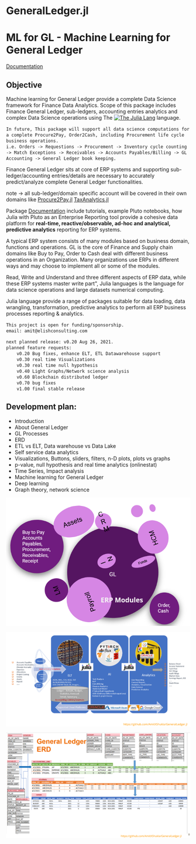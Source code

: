 # GeneralLedger.jl
# ML for GL - Machine Learning for General Ledger

[Documentation](https://amitxshukla.github.io/GeneralLedger.jl/)

## Objective 
Machine learning for General Ledger provide a complete Data Science framework for Finance Data Analytics.
Scope of this package includes Finance General Ledger, sub-ledgers, accounting entries analytics and complex Data Science operations using The <a href="https://julialang.org/"><img src="https://julialang.org/assets/infra/logo.svg" alt="The Julia Lang" width="40"/></a> language.

```
In future, This package will support all data science computations for a complete Procure2Pay, Order2Cash, including Procurement life cycle business operations.
i.e. Orders -> Requestions -> Procurement -> Inventory cycle counting -> Match Exceptions -> Receivables -> Accounts Payables/Billing -> GL Accounting -> General Ledger book keeping.

```

Finance General Ledger sits at core of ERP systems and supporting sub-ledger/accounting entries/details are necessary to accurately predict/analyze complete General Ledger functionalities.

note -> all sub-ledger/domain specific account will be covered in their own domains like [Procure2Pay.jl](https://github.com/AmitXShukla/Procure2Pay.jl/) [TaxAnalytics.jl](https://github.com/AmitXShukla/TaxAnalytics.jl/)

Package [Documentation](https://amitxshukla.github.io/GeneralLedger.jl/) include tutorials, example Pluto notebooks,
how Julia with Pluto as an Enterprise Reporting tool provide a cohesive data platform for **real-time, reactive/observable, ad-hoc and analytical, predictive analytics** reporting for ERP systems.

A typical ERP system consists of many modules based on business domain, functions and operations.
GL is the core of Finance and Supply chain domains like Buy to Pay, Order to Cash deal with different business operations in an Organization.
Many organizations use ERPs in different ways and may choose to implement all or some of the modules.

Read, Write and Understand and three different aspects of ERP data, while these ERP systems master write part",
Julia languages is the language for data science operations and large datasets numerical computing.

Julia language provide a range of packages suitable for  data loading, data wrangling, transformation, predictive analytics to perform all ERP business processes reporting & analytics.

```
This project is open for funding/sponsorship.
email: amit@elishconsulting.com
```

	next planned release: v0.20 Aug 26, 2021.
    planned feature requests:
        v0.20 Bug fixes, enhance ELT, ETL Datawarehouse support
        v0.30 real time Visualizations
        v0.30 real time null hypothesis
        v0.40 Light Graphs/Network science analysis
        v0.60 Blockchain distributed ledger
        v0.70 bug fixes
        v1.00 final stable release


## Development plan:
- Introduction
- About General Ledger
- GL Processes
- ERD
- ETL vs ELT, Data warehouse vs Data Lake
- Self service data analytics
- Visualizations, Buttons, sliders, filters, n-D plots, plots vs graphs
- p-value, null hypothesis and real time analytics (onlinestat)
- Time Series, Impact analysis
- Machine learning for General Ledger
- Deep learning
- Graph theory, network science

![ERP Modules](https://github.com/AmitXShukla/AmitXShukla.github.io/raw/master/blogs/PlutoCon/ERP_modules.png)

![GL Processes](https://github.com/AmitXShukla/AmitXShukla.github.io/raw/master/blogs/PlutoCon/gl.png)

![GL ERD](https://github.com/AmitXShukla/AmitXShukla.github.io/raw/master/blogs/PlutoCon/gl_erd.png)
